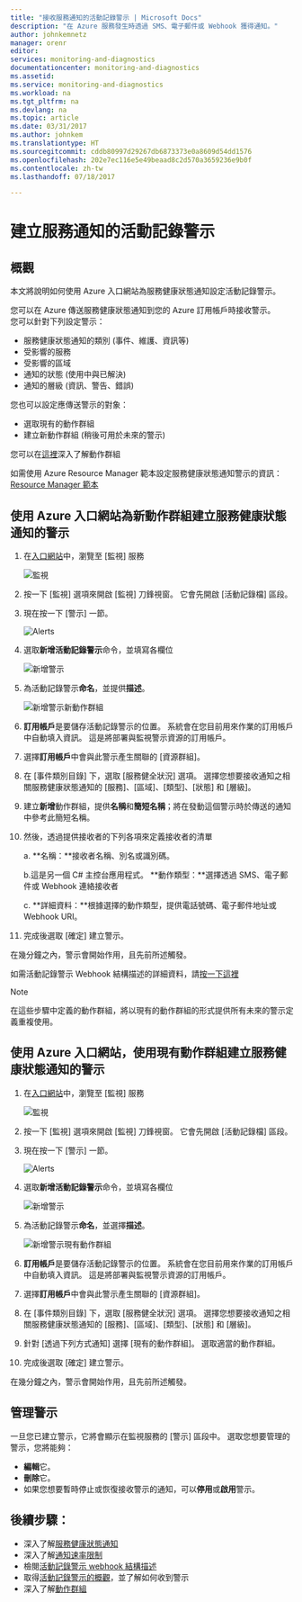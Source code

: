 ```yaml
---
title: "接收服務通知的活動記錄警示 | Microsoft Docs"
description: "在 Azure 服務發生時透過 SMS、電子郵件或 Webhook 獲得通知。"
author: johnkemnetz
manager: orenr
editor: 
services: monitoring-and-diagnostics
documentationcenter: monitoring-and-diagnostics
ms.assetid: 
ms.service: monitoring-and-diagnostics
ms.workload: na
ms.tgt_pltfrm: na
ms.devlang: na
ms.topic: article
ms.date: 03/31/2017
ms.author: johnkem
ms.translationtype: HT
ms.sourcegitcommit: cddb80997d29267db6873373e0a8609d54dd1576
ms.openlocfilehash: 202e7ec116e5e49beaad8c2d570a3659236e9b0f
ms.contentlocale: zh-tw
ms.lasthandoff: 07/18/2017

---
```

# <a name="create-activity-log-alerts-on-service-notifications"></a>建立服務通知的活動記錄警示
## <a name="overview"></a>概觀
本文將說明如何使用 Azure 入口網站為服務健康狀態通知設定活動記錄警示。  

您可以在 Azure 傳送服務健康狀態通知到您的 Azure 訂用帳戶時接收警示。  
您可以針對下列設定警示：
- 服務健康狀態通知的類別 (事件、維護、資訊等)
- 受影響的服務
- 受影響的區域
- 通知的狀態 (使用中與已解決)
- 通知的層級 (資訊、警告、錯誤)

您也可以設定應傳送警示的對象：
- 選取現有的動作群組
- 建立新動作群組 (稍後可用於未來的警示)

您可以在[這裡](monitoring-action-groups.md)深入了解動作群組

如需使用 Azure Resource Manager 範本設定服務健康狀態通知警示的資訊：[Resource Manager 範本](monitoring-create-activity-log-alerts-with-resource-manager-template.md)

## <a name="create-an-alert-on-a-service-health-notification-for-a-new-action-group-with-the-azure-portal"></a>使用 Azure 入口網站為新動作群組建立服務健康狀態通知的警示
1.  在[入口網站](https://portal.azure.com)中，瀏覽至 [監視] 服務

    ![監視](./media/monitoring-activity-log-alerts-on-service-notifications/home-monitor.png)

2.  按一下 [監視] 選項來開啟 [監視] 刀鋒視窗。 它會先開啟 [活動記錄檔]  區段。

3.  現在按一下 [警示] 一節。

    ![Alerts](./media/monitoring-activity-log-alerts-on-service-notifications/alerts-blades.png)

4.  選取**新增活動記錄警示**命令，並填寫各欄位

    ![新增警示](./media/monitoring-activity-log-alerts-on-service-notifications/add-activity-log-alert.png)

5.  為活動記錄警示**命名**，並提供**描述**。

    ![新增警示新動作群組](./media/monitoring-activity-log-alerts-on-service-notifications/activity-log-alert-service-notification-new-action-group.png)

6.  **訂用帳戶**是要儲存活動記錄警示的位置。 系統會在您目前用來作業的訂用帳戶中自動填入資訊。 這是將部署與監視警示資源的訂用帳戶。

7.  選擇**訂用帳戶**中會與此警示產生關聯的 [資源群組]。

8.  在 [事件類別目錄] 下，選取 [服務健全狀況] 選項。 選擇您想要接收通知之相關服務健康狀態通知的 [服務]、[區域]、[類型]、[狀態] 和 [層級]。

9.  建立**新增**動作群組，提供**名稱**和**簡短名稱**；將在發動這個警示時於傳送的通知中參考此簡短名稱。

10. 然後，透過提供接收者的下列各項來定義接收者的清單

    a. **名稱：**接收者名稱、別名或識別碼。

    b.這是另一個 C# 主控台應用程式。 **動作類型：**選擇透過 SMS、電子郵件或 Webhook 連絡接收者

    c. **詳細資料：**根據選擇的動作類型，提供電話號碼、電子郵件地址或 Webhook URI。

11. 完成後選取 [確定]  建立警示。

在幾分鐘之內，警示會開始作用，且先前所述觸發。

如需活動記錄警示 Webhook 結構描述的詳細資料，請[按一下這裡](monitoring-activity-log-alerts-webhook.md)

>[!NOTE]
>在這些步驟中定義的動作群組，將以現有的動作群組的形式提供所有未來的警示定義重複使用。
>
>

## <a name="create-an-alert-on-a-service-health-notification-using-an-existing-action-group-with-the-azure-portal"></a>使用 Azure 入口網站，使用現有動作群組建立服務健康狀態通知的警示
1.  在[入口網站](https://portal.azure.com)中，瀏覽至 [監視] 服務

    ![監視](./media/monitoring-activity-log-alerts-on-service-notifications/home-monitor.png)
2.  按一下 [監視] 選項來開啟 [監視] 刀鋒視窗。 它會先開啟 [活動記錄檔]  區段。

3.  現在按一下 [警示] 一節。

    ![Alerts](./media/monitoring-activity-log-alerts-on-service-notifications/alerts-blades.png)
4.  選取**新增活動記錄警示**命令，並填寫各欄位

    ![新增警示](./media/monitoring-activity-log-alerts-on-service-notifications/add-activity-log-alert.png)
5.  為活動記錄警示**命名**，並選擇**描述**。

    ![新增警示現有動作群組](./media/monitoring-activity-log-alerts-on-service-notifications/activity-log-alert-service-notification-existing-action-group.png)
6.  **訂用帳戶**是要儲存活動記錄警示的位置。 系統會在您目前用來作業的訂用帳戶中自動填入資訊。 這是將部署與監視警示資源的訂用帳戶。

7.  選擇**訂用帳戶**中會與此警示產生關聯的 [資源群組]。

8.  在 [事件類別目錄] 下，選取 [服務健全狀況] 選項。 選擇您想要接收通知之相關服務健康狀態通知的 [服務]、[區域]、[類型]、[狀態] 和 [層級]。

9.  針對 [透過下列方式通知] 選擇 [現有的動作群組]。 選取適當的動作群組。

10. 完成後選取 [確定]  建立警示。

在幾分鐘之內，警示會開始作用，且先前所述觸發。

## <a name="managing-your-alerts"></a>管理警示

一旦您已建立警示，它將會顯示在監視服務的 [警示] 區段中。 選取您想要管理的警示，您將能夠：
* **編輯**它。
* **刪除**它。
* 如果您想要暫時停止或恢復接收警示的通知，可以**停用**或**啟用**警示。

## <a name="next-steps"></a>後續步驟：
- 深入了解[服務健康狀態通知](monitoring-service-notifications.md)
- 深入了解[通知速率限制](monitoring-alerts-rate-limiting.md)
- 檢閱[活動記錄警示 webhook 結構描述](monitoring-activity-log-alerts-webhook.md)
- 取得[活動記錄警示的概觀](monitoring-overview-alerts.md)，並了解如何收到警示  
- 深入了解[動作群組](monitoring-action-groups.md)

